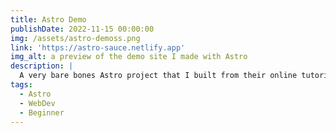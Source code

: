 ```yaml
---
title: Astro Demo
publishDate: 2022-11-15 00:00:00
img: /assets/astro-demoss.png
link: 'https://astro-sauce.netlify.app'
img_alt: a preview of the demo site I made with Astro
description: |
  A very bare bones Astro project that I built from their online tutorial. Hosted on Netlify.
tags:
  - Astro
  - WebDev
  - Beginner
---
```


